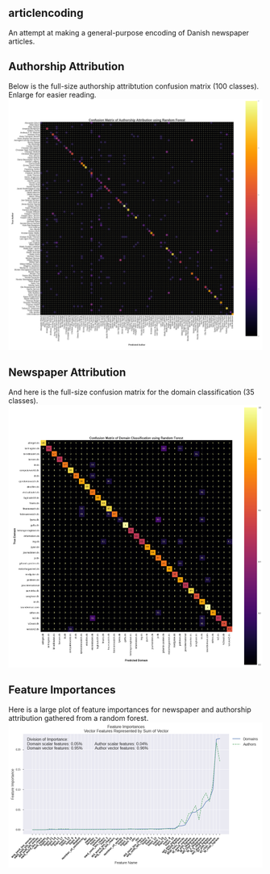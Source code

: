 ## articlencoding
An attempt at making a general-purpose encoding of Danish newspaper articles. 

## Authorship Attribution
Below is the full-size authorship attribtution confusion matrix (100 classes). Enlarge for easier reading.
![AA CNF](big_aa_cnf.png)

## Newspaper Attribution
And here is the full-size confusion matrix for the domain classification (35 classes).
![NA CNF](Domain_cnf.png)

## Feature Importances
Here is a large plot of feature importances for newspaper and authorship attribution gathered from a random forest.
![Feats](all_feature_importances_rot.png)
